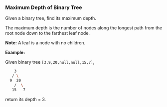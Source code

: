 ### Maximum Depth of Binary Tree

Given a binary tree, find its maximum depth.

The maximum depth is the number of nodes along the longest path from the root node down to the farthest leaf node.

**Note:** A leaf is a node with no children.

**Example:**

Given binary tree `[3,9,20,null,null,15,7]`,
```bash
    3
   / \
  9  20
    /  \
   15   7
```
return its depth = 3.